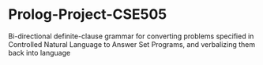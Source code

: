 # Prolog-Project-CSE505
Bi-directional definite-clause grammar for converting problems specified in Controlled Natural Language to Answer Set Programs, and verbalizing them back into language
